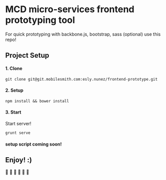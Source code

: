# MCD micro-services frontend prototyping tool

For quick prototyping with backbone.js, bootstrap, sass (optional) use this repo!

## Project Setup 

#### 1. Clone

```git clone git@git.mobilesmith.com:esly.nunez/frontend-prototype.git```

#### 2. Setup

```npm install && bower install```

#### 3. Start
Start server!

```grunt serve```


#### setup script coming soon!

## Enjoy! :)
 
:sweet_potato: :sweet_potato: :sweet_potato: :sweet_potato: :sweet_potato: :sweet_potato:
